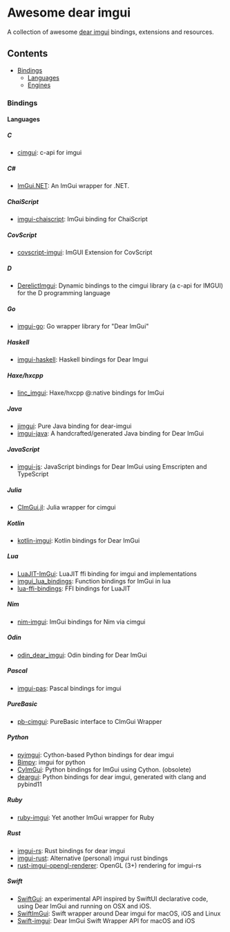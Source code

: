 # Awesome dear imgui

A collection of awesome [dear imgui](https://github.com/ocornut/imgui) bindings, extensions and resources.

## Contents

* [Bindings](#bindings)
  * [Languages](#languages)
  * [Engines](#engines)

### Bindings

#### Languages

##### C
* [cimgui](https://github.com/cimgui/cimgui): c-api for imgui

##### C#
* [ImGui.NET](https://github.com/mellinoe/ImGui.NET): An ImGui wrapper for .NET. 

##### ChaiScript
* [imgui-chaiscript](https://github.com/JuJuBoSc/imgui-chaiscript): ImGui binding for ChaiScript

##### CovScript
* [covscript-imgui](https://github.com/covscript/covscript-imgui): ImGUI Extension for CovScript

##### D
* [DerelictImgui](https://github.com/Extrawurst/DerelictImgui): Dynamic bindings to the cimgui library (a c-api for IMGUI) for the D programming language

##### Go
* [imgui-go](https://github.com/inkyblackness/imgui-go): Go wrapper library for "Dear ImGui"

##### Haskell
* [imgui-haskell](https://github.com/dbousamra/imgui-haskell): Haskell bindings for Dear Imgui

##### Haxe/hxcpp
* [linc_imgui](https://github.com/Aidan63/linc_imgui): Haxe/hxcpp @:native bindings for ImGui

##### Java
* [jimgui](https://github.com/ice1000/jimgui): Pure Java binding for dear-imgui
* [imgui-java](https://github.com/SpaiR/imgui-java): A handcrafted/generated Java binding for Dear ImGui

##### JavaScript
* [imgui-js](https://github.com/flyover/imgui-js): JavaScript bindings for Dear ImGui using Emscripten and TypeScript

##### Julia
* [CImGui.jl](https://github.com/Gnimuc/CImGui.jL): Julia wrapper for cimgui

##### Kotlin
* [kotlin-imgui](https://github.com/Dominaezzz/kotlin-imgui): Kotlin bindings for Dear ImGui

##### Lua
* [LuaJIT-ImGui](https://github.com/sonoro1234/LuaJIT-ImGui): LuaJIT ffi binding for imgui and implementations
* [imgui_lua_bindings](https://github.com/patrickriordan/imgui_lua_bindings): Function bindings for ImGui in lua
* [lua-ffi-bindings](https://github.com/thenumbernine/lua-ffi-bindings): FFI bindings for LuaJIT

##### Nim
* [nim-imgui](https://github.com/nimgl/imgui): ImGui bindings for Nim via cimgui

##### Odin
* [odin_dear_imgui](https://github.com/ThisDrunkDane/odin-dear_imgui): Odin binding for Dear ImGui

##### Pascal
* [imgui-pas](https://github.com/dpethes/imgui-pas): Pascal bindings for imgui 

##### PureBasic
* [pb-cimgui](https://github.com/hippyau/pb-cimgui): PureBasic interface to CImGui Wrapper

##### Python
* [pyimgui](https://github.com/swistakm/pyimgui): Cython-based Python bindings for dear imgui
* [Bimpy](https://github.com/podgorskiy/bimpy): imgui for python
* [CyImGui](https://github.com/chromy/cyimgui): Python bindings for ImGui using Cython. (obsolete)
* [deargui](https://github.com/cammm/deargui): Python bindings for dear imgui, generated with clang and pybind11

##### Ruby
* [ruby-imgui](https://github.com/vaiorabbit/ruby-imgui): Yet another ImGui wrapper for Ruby

##### Rust
* [imgui-rs](https://github.com/Gekkio/imgui-rs): Rust bindings for dear imgui
* [imgui-rust](https://github.com/nsf/imgui-rust): Alternative (personal) imgui rust bindings
* [rust-imgui-opengl-renderer](https://github.com/michaelfairley/rust-imgui-opengl-renderer): OpenGL (3+) rendering for imgui-rs 

##### Swift
* [SwiftGui](https://github.com/erickjung/SwiftGUI): an experimental API inspired by SwiftUI declarative code, using Dear ImGui and running on OSX and iOS.
* [SwiftImGui](https://github.com/ctreffs/SwiftImGui): Swift wrapper around Dear imgui for macOS, iOS and Linux
* [Swift-imgui](https://github.com/mnmly/Swift-imgui): Dear ImGui Swift Wrapper API for macOS and iOS
